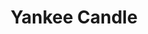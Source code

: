 ---
title: "Yankee Candle"
url: /cebu-city/yankee-candle-robinsons-galleria-cebu-gen-maxilom-ext/
shop: candles
---